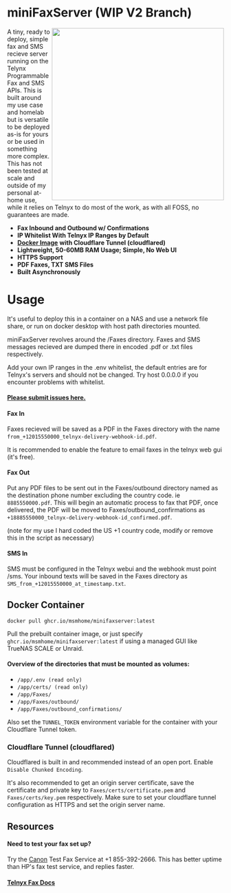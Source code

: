 # miniFaxServer (WIP V2 Branch)

<img align="right" width="400" height="400" src="https://i.imgur.com/pCU81k6.png">

A tiny, ready to deploy, simple fax and SMS recieve server running on the Telynx Programmable Fax and SMS APIs. This is built around my use case and homelab but is versatile to be deployed as-is for yours or be used in something more complex. This has not been tested at scale and outside of my personal at-home use, while it relies on Telnyx to do most of the work, as with all FOSS, no guarantees are made.

*   **Fax Inbound and Outbound w/ Confirmations**
*   **IP Whitelist With Telnyx IP Ranges by Default**
*   [**Docker Image**](https://github.com/msmhome/miniFaxServer/pkgs/container/minifaxserver/252967649?tag=main) **with Cloudflare Tunnel (cloudflared)**
*   **Lightweight, 50-60MB RAM Usage; Simple, No Web UI**
*   **HTTPS Support**
*   **PDF Faxes, TXT SMS Files**
*   **Built Asynchronously**

# Usage

It's useful to deploy this in a container on a NAS and use a network file share, or run on docker desktop with host path directories mounted.

miniFaxServer revolves around the /Faxes directory. Faxes and SMS messages recieved are dumped there in encoded .pdf or .txt files respectively. 

Add your own IP ranges in the .env whitelist, the default entries are for Telnyx's servers and should not be changed. Try host 0.0.0.0 if you encounter problems with whitelist.

#### [Please submit issues here.](https://github.com/msmhome/miniFaxServer/issues)

#### Fax In

Faxes recieved will be saved as a PDF in the Faxes directory with the name `from_+12015550000_telnyx-delivery-webhook-id.pdf`.

It is recommended to enable the feature to email faxes in the telnyx web gui (it's free).

#### Fax Out

Put any PDF files to be sent out in the Faxes/outbound directory named as the destination phone number excluding the country code. ie `8885550000.pdf`. This will begin an automatic process to fax that PDF, once delivered, the PDF will be moved to Faxes/outbound\_confirmations as `+18885550000_telnyx-delivery-webhook-id_confirmed.pdf`.

(note for my use I hard coded the US +1 country code, modify or remove this in the script as necessary)

#### SMS In

SMS must be configured in the Telnyx webui and the webhook must point /sms. Your inbound texts will be saved in the Faxes directory as `SMS_from_+12015550000_at_timestamp.txt`.

## Docker Container

`docker pull ghcr.io/msmhome/minifaxserver:latest`

Pull the prebuilt container image, or just specify `ghcr.io/msmhome/minifaxserver:latest` if using a managed GUI like TrueNAS SCALE or Unraid.

#### Overview of the directories that must be mounted as volumes:

*   `/app/.env (read only)`
*   `/app/certs/ (read only)`
*   `/app/Faxes/`
*   `/app/Faxes/outbound/`
*   `/app/Faxes/outbound_confirmations/`

Also set the `TUNNEL_TOKEN` environment variable for the container with your Cloudflare Tunnel token.  

### Cloudflare Tunnel (cloudflared)

Cloudflared is built in and recommended instead of an open port. Enable `Disable Chunked Encoding`. 

It's also recommended to get an origin server certificate, save the certificate and private key to `Faxes/certs/certificate.pem` and `Faxes/certs/key.pem` respectively. Make sure to set your cloudflare tunnel configuration as HTTPS and set the origin server name.  

## Resources

#### Need to test your fax set up?

Try the [Canon](https://community.usa.canon.com/t5/Desktop-Inkjet-Printers/G7020-FAX/m-p/295192/highlight/true#M17767) Test Fax Service at +1 855-392-2666. This has better uptime than HP's fax test service, and replies faster.

#### [Telnyx Fax Docs](https://developers.telnyx.com/docs/programmable-fax/get-started)

